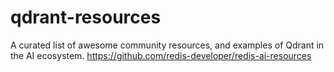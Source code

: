 # qdrant-resources
A curated list of awesome community resources, and examples of Qdrant in the AI ecosystem.
https://github.com/redis-developer/redis-ai-resources

